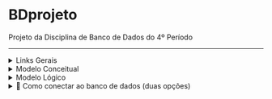 # BDprojeto
Projeto da Disciplina de Banco de Dados do 4º Período

---

<details>

<summary>Links Gerais</summary>

  - Relatório: https://docs.google.com/document/d/10fnU7U5O56TH1g30A9MZzKfAZ_S37P5FUuB6zCR-rLA/edit?tab=t.0
  
</details>

<details>

<summary>Modelo Conceitual</summary>

  ![image](https://github.com/user-attachments/assets/80ed9b1a-24a0-4b4a-9b58-19ba422366e8)

</details>

<details>

<summary>Modelo Lógico</summary>

  ![image](https://github.com/user-attachments/assets/a5f0c0eb-b674-471c-b488-f7be48826811)

</details>

<details>
<summary>💾 Como conectar ao banco de dados (duas opções)</summary>
<br>

Após vc criar um banco de dados(No dbeaver por exemplo), com o Scrpit que fornecemos na entrega e criar as tabelas:

  
Este projeto utiliza acesso direto ao banco via JDBC com `ConnectionFactory`, sem ORM.  
A senha do banco deve ser definida como **variável de ambiente `DB_PASSWORD`** para manter segurança e portabilidade.


### ✅ Opção 1 – Rodando com Spring Boot Dashboard (VS Code):


Se você está usando a extensão **Spring Boot Dashboard**:


### 🪟 No Windows:

1. **Abra o PowerShell** como adminstrador e execute:

   ```powershell
   [System.Environment]::SetEnvironmentVariable("DB_PASSWORD", "suaSenhaAqui", "User")

### 🪟 No Mac:
```bash
nano ~/.zshrc
```

Adicione esta linha no final do arquivo:
   
```bash
export DB_PASSWORD="suaSenhaAqui"

```
3. Salve e saia (Ctrl + O, depois Enter, depois Ctrl + X)


4. Aplique as alterações:

```bash
source ~/.zshrc
```

 ### ✅Verificação para ver se funcionou:

 ### 🪟 No Windows:

```powershell
echo $env:DB_PASSWORD
```
```cmd
echo %DB_PASSWORD%
````
Se estiver correta, o terminal retorna:

```bash
suaSenhaAqui
```

### 🪟 No Mac:
```bash
echo $DB_PASSWORD
```

👉 Ele deve exibir:
```bash
suaSenhaAqui
```


2.Feche e reabra o VS Code.


3.No Spring Boot Dashboard(Extensão do VSCODE), clique em ▶️ Run na aplicação.


### ✅ Opção 2 – Rodando com Maven no terminal


Se você prefere rodar o projeto manualmente via terminal (e tem Maven instalado):


📁 Passo 1 – Acesse a pasta raiz do projeto:

```poweshell
cd pedroguerra
```
### 💻 Passo 2 – Defina a variável DB_PASSWORD com sua senha:
▶️ No Windows (CMD):
```cmd
set DB_PASSWORD=suaSenhaAqui
mvn spring-boot:run
```
▶️ No Windows (POWERSHELL):
```powershell
$env:DB_PASSWORD = "suaSenhaAqui"
mvn spring-boot:run
```

▶️ No macOS / Linux:
```bash
export DB_PASSWORD="suaSenhaAqui"
mvn spring-boot:run
```
</details>
